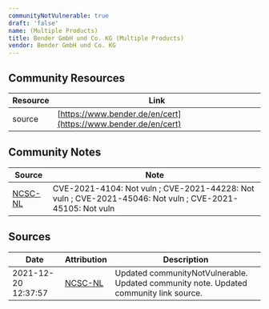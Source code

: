 ```yaml
---
communityNotVulnerable: true
draft: 'false'
name: (Multiple Products)
title: Bender GmbH und Co. KG (Multiple Products)
vendor: Bender GmbH und Co. KG
---
```



## Community Resources
| Resource | Link |
| --- | --- |
| source | [https://www.bender.de/en/cert](https://www.bender.de/en/cert) |

## Community Notes
| Source | Note |
| --- | --- |
| [NCSC-NL](https://github.com/NCSC-NL/log4shell/blob/main/software/README.md) | CVE-2021-4104: Not vuln ; CVE-2021-44228: Not vuln ; CVE-2021-45046: Not vuln ; CVE-2021-45105: Not vuln </ul> |

## Sources
| Date | Attribution | Description |
| --- | --- | --- |
| 2021-12-20 12:37:57 | [NCSC-NL](https://github.com/NCSC-NL/log4shell/blob/main/software/README.md) | Updated communityNotVulnerable. Updated community note. Updated community link source.  |
